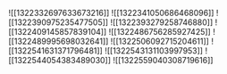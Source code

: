 ![[1322332697633673216]]
![[1322341050686468096]]
![[1322390975235477505]]
![[1322393279258746880]]
![[1322409145857839104]]
![[1322486756285927425]]
![[1322489995698032641]]
![[1322506092715204611]]
![[1322541631371796481]]
![[1322543131103997953]]
![[1322544054383489030]]
![[1322559040308719616]]
